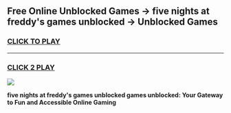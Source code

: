 
## Free Online Unblocked Games → five nights at freddy's games unblocked → Unblocked Games
<h3>
<a href="https://premium.freeplayer.one?title=five_nights_at_freddy's_games_unblocked&ref=21F">CLICK TO PLAY</a></h3>
<hr>

<h3>
<a href="https://premium.freeplayer.one?title=five_nights_at_freddy's_games_unblocked&ref=21F">CLICK 2 PLAY</a>
  
</h3>

<a href="https://premium.freeplayer.one?title=five_nights_at_freddy's_games_unblocked&ref=21F/"><img src="https://clearcache.store/games.png"></a>


**five nights at freddy's games unblocked games unblocked: Your Gateway to Fun and Accessible Online Gaming**
